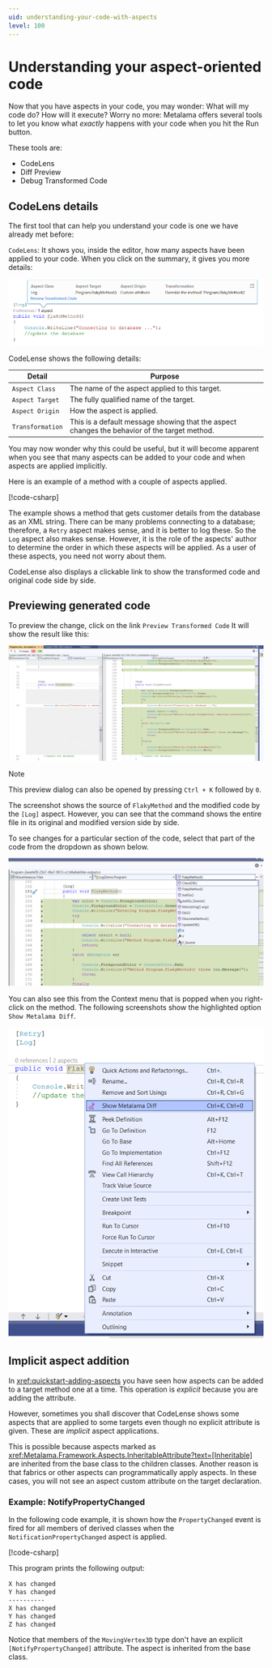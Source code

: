 ```yaml
---
uid: understanding-your-code-with-aspects
level: 100
---
```


# Understanding your aspect-oriented code

Now that you have aspects in your code, you may wonder: What will my code do? How will it execute? Worry no more: Metalama offers several tools to let you know what _exactly_ happens with your code when you hit the Run button.

These tools are:

* CodeLens
* Diff Preview
* Debug Transformed Code

## CodeLens details

The first tool that can help you understand your code is one we have already met before:

`CodeLens`:
It shows you, inside the editor, how many aspects have been applied to your code. When you click on the summary, it gives you more details:

![](./images/log_aspect_applied_on_flakymethod.png)

CodeLense shows the following details:

|Detail | Purpose
|-------|---------
|`Aspect Class` | The name of the aspect applied to this target.
|`Aspect Target` |The fully qualified name of the target.
|`Aspect Origin` |How the aspect is applied.
|`Transformation`|This is a default message showing that the aspect changes the behavior of the target method.

You may now wonder why this could be useful, but it will become apparent when you see that many aspects can be added to your code and when aspects are applied implicitly.

Here is an example of a method with a couple of aspects applied.

[!code-csharp[](~\code\DebugDemo3\Program.cs)]

The example shows a method that gets customer details from the database as an XML string. There can be many problems connecting to a database; therefore, a `Retry` aspect makes sense, and it is better to log these. So the `Log` aspect also makes sense. However, it is the role of the aspects' author to determine the order in which these aspects will be applied. As a user of these aspects, you need not worry about them.

CodeLense also displays a clickable link to show the transformed code and original code side by side.

## Previewing generated code

To preview the change, click on the link `Preview Transformed Code` It will show the result like this:

![Metalama_Diff_Side_by_Side](images/lama_diff_side_by_side.png)

> [!NOTE]
> This preview dialog can also be opened by pressing `Ctrl + K` followed by `0`.

The screenshot shows the source of `FlakyMethod` and the modified code by the `[Log]` aspect. However, you can see that the command shows the entire file in its original and modified version side by side.

To see changes for a particular section of the code, select that part of the code from the dropdown as shown below.

![Diff_change_selector](images/metalama_diff_change_view_selector.png)

You can also see this from the Context menu that is popped when you right-click on the method. The following screenshots show the highlighted option `Show Metalama Diff`.

![Metalama_Diff_Menu_Option](images/showing_metalama_diff_option.png)

## Implicit aspect addition

In <xref:quickstart-adding-aspects> you have seen how aspects can be added to a target method one at a time. This operation is _explicit_ because you are adding the attribute.

However, sometimes you shall discover that CodeLense shows some aspects that are applied to some targets even though no explicit attribute is given. These are _implicit_ aspect applications.

This is possible because aspects marked as <xref:Metalama.Framework.Aspects.InheritableAttribute?text=[Inheritable]> are inherited from the base class to the children classes. Another reason is that fabrics or other aspects can programmatically apply aspects. In these cases, you will not see an aspect custom attribute on the target declaration.

### Example: NotifyPropertyChanged

In the following code example, it is shown how the `PropertyChanged` event is fired for all members of derived classes when the `NotificationPropertyChanged` aspect is applied.

[!code-csharp[](~\code\DebugDemo4\Program.cs)]

This program prints the following output:

```
X has changed
Y has changed
----------
X has changed
Y has changed
Z has changed
```

Notice that members of the `MovingVertex3D` type don't have an explicit `[NotifyPropertyChanged]` attribute. The aspect is inherited from the base class.

